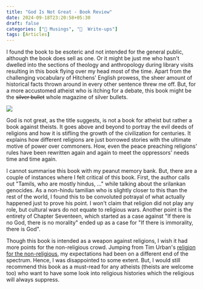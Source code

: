 ```yaml
---
title: "God Is Not Great - Book Review"
date: 2024-09-18T23:20:58+05:30
draft: false
categories: ["💭 Musings", "📝  Write-ups"]
tags: [Articles]
---
```

 
I found the book to be esoteric and not intended for the general public, although the book does sell as one. Or it might be just me who hasn't dwelled into the sections of theology and anthropology during library visits resulting in this book flying over my head most of the time. Apart from the challenging vocabulary of Hitchens' English prowess, the sheer amount of historical facts thrown around in every other sentence threw me off. But, for a more accustomed atheist who is itching for a debate, this book might be the ~~silver bullet~~ whole magazine of silver bullets.

![](https://www.mgoddingltd.co.uk/assets/images/product/221204.jpg)

God is not great, as the title suggests, is not a book for atheist but rather a book against theists. It goes above and beyond to portray the evil deeds of religions and how it is stifling the growth of the civilization for centuries. It explains how different religions are just borrowed stories with the ultimate motive of power over commoners. How, even the peace preaching religions' rules have been rewritten again and again to meet the oppressors' needs time and time again.

I cannot summarise this book with my peanut memory bank. But, there are a couple of instances where I felt critical of this book. First, the author calls out "Tamils, who are mostly hindus, ..." while talking about the srilankan genocides. As a non-hindu tamilian who is slightly closer to this than the rest of the world, I found this to be convoluted potrayal of what actually happened just to prove his point. I won't claim that religion did not play any role, but cultural wars do not equate to religious wars. Another point is the entirety of Chapter Seventeen, which started as a case against "If there is no God, there is no morality" ended up as a case for "If there is immorality, there is God".

Though this book is intended as a weapon against religions, I wish it had more points for the non-religious crowd. Jumping from Tim Urban's [religion for the non-religious](https://waitbutwhy.com/2014/10/religion-for-the-nonreligious.html), my expectations had been on a different end of the spectrum. Hence, I was disappointed to some extent. But, I would still recommend this book as a must-read for any atheists (theists are welcome too) who want to have some look into religious histories which the religious will always suppress. 
